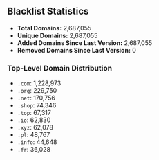 ## Blacklist Statistics

- **Total Domains:** 2,687,055
- **Unique Domains:** 2,687,055
- **Added Domains Since Last Version:** 2,687,055
- **Removed Domains Since Last Version:** 0

### Top-Level Domain Distribution

-  `.com`: 1,228,973
-  `.org`: 229,750
-  `.net`: 170,756
-  `.shop`: 74,346
-  `.top`: 67,317
-  `.io`: 62,830
-  `.xyz`: 62,078
-  `.pl`: 48,767
-  `.info`: 44,648
-  `.fr`: 36,028
